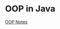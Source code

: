# OOP in Java
<a href="https://github.com/muhammadbilal254/OOP-in-Java/blob/main/Notes.md">OOP Notes</a>
